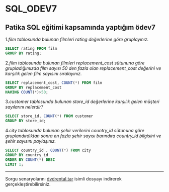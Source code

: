 # SQL_ODEV7
**Patika SQL eğitimi kapsamında yaptığım ödev7**
-------
1._film tablosunda bulunan filmleri rating değerlerine göre gruplayınız._
```sql
SELECT rating FROM film
GROUP BY rating;
```
2._film tablosunda bulunan filmleri replacement_cost sütununa göre grupladığımızda film sayısı 50 den fazla olan replacement_cost değerini ve karşılık gelen film sayısını sıralayınız._
```sql
SELECT replacement_cost, COUNT(*) FROM film
GROUP BY replacement_cost
HAVING COUNT(*)>50;
```
3._customer tablosunda bulunan store_id değerlerine karşılık gelen müşteri sayılarını nelerdir?_
```sql
SELECT store_id, COUNT(*) FROM customer
GROUP BY store_id;
```
4._city tablosunda bulunan şehir verilerini country_id sütununa göre gruplandırdıktan sonra en fazla şehir sayısı barındıra country_id bilgisini ve şehir sayısını paylaşınız._
```sql
SELECT country_id , COUNT(*) FROM city
GROUP BY country_id
ORDER BY COUNT(*) DESC
LIMIT 1;
```
--------
Sorgu senaryolarını [dvdrental.tar](https://www.postgresqltutorial.com/wp-content/uploads/2019/05/dvdrental.zip) isimli dosyayı indirerek gerçekleştirebilirsiniz.
